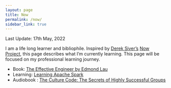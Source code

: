 ```yaml
---
layout: page
title: Now
permalink: /now/
sidebar_link: true
---
```


Last Update: 17th May, 2022


  

I am a life long learner and bibliophile. Inspired by [Derek Siver’s](https://sivers.org/) [Now Project](https://nownownow.com), this page describes what I’m currently learning. This page will be focused on my professional learning journey.

 - Book: [The Effective Engineer by Edmond Lau](https://g.co/kgs/vjdHEd)
 - Learning: [Learning Apache Spark](https://spark.apache.org/)
 - Audiobook : [The Culture Code: The Secrets of Highly Successful Groups
](https://www.amazon.com/Culture-Code-Secrets-Highly-Successful/dp/0525492461)
